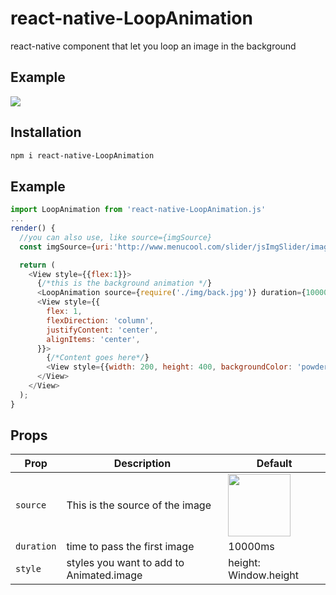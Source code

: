 # react-native-LoopAnimation

react-native component that let you loop an image in the background

## Example
![](http://i.giphy.com/l3vR0DqJCLPpEa9r2.gif)


## Installation
```sh
npm i react-native-LoopAnimation
```

## Example 
```js
import LoopAnimation from 'react-native-LoopAnimation.js'
...
render() {
  //you can also use, like source={imgSource}
  const imgSource={uri:'http://www.menucool.com/slider/jsImgSlider/images/image-slider-2.jpg',width:700,height:306};

  return (
    <View style={{flex:1}}>
      {/*this is the background animation */}
      <LoopAnimation source={require('./img/back.jpg')} duration={10000} />
      <View style={{
        flex: 1,
        flexDirection: 'column',
        justifyContent: 'center',
        alignItems: 'center',
      }}>
        {/*Content goes here*/}
        <View style={{width: 200, height: 400, backgroundColor: 'powderblue'}} />
      </View>
    </View>
  );
}
```


## Props
|Prop		|Description							 |Default					|
|-----------|----------------------------------------|--------------------------|
|`source`	|This is the source of the image		 |<img src="https://i.kinja-img.com/gawker-media/image/upload/s--ZI7xve4h--/c_scale,fl_progressive,q_80,w_800/ceukprxttxixxluji8tj.jpg" width="100">	  |
|`duration`	|time to pass the first image 			 | 10000ms					|
|`style`	|styles you want to add to Animated.image| height: Window.height	|
